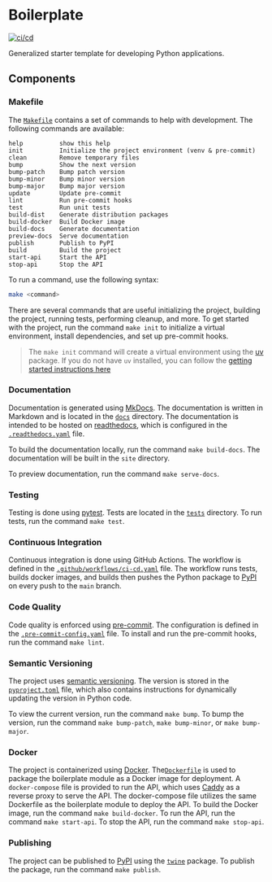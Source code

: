 # Boilerplate

[![ci/cd](https://github.com/geocoug/boilerplate/actions/workflows/ci-cd.yml/badge.svg)](https://github.com/geocoug/boilerplate/actions/workflows/ci-cd.yml)

Generalized starter template for developing Python applications.

## Components

### Makefile

The [`Makefile`](./Makefile) contains a set of commands to help with development. The following commands are available:

```text
help          show this help
init          Initialize the project environment (venv & pre-commit)
clean         Remove temporary files
bump          Show the next version
bump-patch    Bump patch version
bump-minor    Bump minor version
bump-major    Bump major version
update        Update pre-commit
lint          Run pre-commit hooks
test          Run unit tests
build-dist    Generate distribution packages
build-docker  Build Docker image
build-docs    Generate documentation
preview-docs  Serve documentation
publish       Publish to PyPI
build         Build the project
start-api     Start the API
stop-api      Stop the API
```

To run a command, use the following syntax:

```bash
make <command>
```

There are several commands that are useful initializing the project, building the project, running tests, performing cleanup, and more. To get started with the project, run the command `make init` to initialize a virtual environment, install dependencies, and set up pre-commit hooks.

> The `make init` command will create a virtual environment using the [uv](https://github.com/astral-sh/uv) package. If you do not have `uv` installed, you can follow the [getting started instructions here](https://github.com/astral-sh/uv?tab=readme-ov-file#getting-started)

### Documentation

Documentation is generated using [MkDocs](https://www.mkdocs.org/). The documentation is written in Markdown and is located in the [`docs`](./docs) directory. The documentation is intended to be hosted on [readthedocs](https://readthedocs.io/), which is configured in the [`.readthedocs.yaml`](./.readthedocs.yaml) file.

To build the documentation locally, run the command `make build-docs`. The documentation will be built in the `site` directory.

To preview documentation, run the command `make serve-docs`.

### Testing

Testing is done using [pytest](https://docs.pytest.org/en/stable/). Tests are located in the [`tests`](./tests) directory. To run tests, run the command `make test`.

### Continuous Integration

Continuous integration is done using GitHub Actions. The workflow is defined in the [`.github/workflows/ci-cd.yaml`](./.github/workflows/ci-cd.yaml) file. The workflow runs tests, builds docker images, and builds then pushes the Python package to [PyPI](https://pypi.org/) on every push to the `main` branch.

### Code Quality

Code quality is enforced using [pre-commit](https://pre-commit.com/). The configuration is defined in the [`.pre-commit-config.yaml`](./.pre-commit-config.yaml) file. To install and run the pre-commit hooks, run the command `make lint`.

### Semantic Versioning

The project uses [semantic versioning](https://semver.org/). The version is stored in the [`pyproject.toml`](./pyproject.toml) file, which also contains instructions for dynamically updating the version in Python code.

To view the current version, run the command `make bump`. To bump the version, run the command `make bump-patch`, `make bump-minor`, or `make bump-major`.

### Docker

The project is containerized using [Docker](https://www.docker.com/). The[`Dockerfile`](./Dockerfile) is used to package the boilerplate module as a Docker image for deployment. A `docker-compose` file is provided to run the API, which uses [Caddy](https://caddyserver.com/) as a reverse proxy to serve the API. The docker-compose file utilizes the same Dockerfile as the boilerplate module to deploy the API. To build the Docker image, run the command `make build-docker`. To run the API, run the command `make start-api`. To stop the API, run the command `make stop-api`.

### Publishing

The project can be published to [PyPI](https://pypi.org/) using the [`twine`](https://twine.readthedocs.io/) package. To publish the package, run the command `make publish`.
